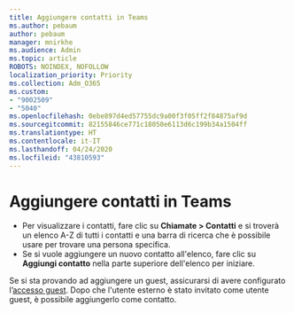 ```yaml
---
title: Aggiungere contatti in Teams
ms.author: pebaum
author: pebaum
manager: mnirkhe
ms.audience: Admin
ms.topic: article
ROBOTS: NOINDEX, NOFOLLOW
localization_priority: Priority
ms.collection: Adm_O365
ms.custom:
- "9002509"
- "5040"
ms.openlocfilehash: 0ebe897d4ed57755dc9a00f3f05ff2f84875af9d
ms.sourcegitcommit: 82155846ce771c18050e6113d6c199b34a1504ff
ms.translationtype: HT
ms.contentlocale: it-IT
ms.lasthandoff: 04/24/2020
ms.locfileid: "43810593"
---
```

# <a name="add-contacts-in-teams"></a>Aggiungere contatti in Teams

- Per visualizzare i contatti, fare clic su **Chiamate > Contatti** e si troverà un elenco A-Z di tutti i contatti e una barra di ricerca che è possibile usare per trovare una persona specifica. 
- Se si vuole aggiungere un nuovo contatto all'elenco, fare clic su **Aggiungi contatto** nella parte superiore dell'elenco per iniziare.

Se si sta provando ad aggiungere un guest, assicurarsi di avere configurato l’[accesso guest](https://docs.microsoft.com/microsoftteams/set-up-guests). Dopo che l'utente esterno è stato invitato come utente guest, è possibile aggiungerlo come contatto.
